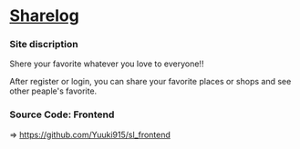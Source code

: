 # <a href="https://sharelog.pages.dev/">Sharelog</a>



### Site discription

Shere your favorite whatever you love to everyone!!

After register or login, you can share your favorite places or shops and see other peaple's favorite.



### Source Code: Frontend

=> https://github.com/Yuuki915/sl_frontend
